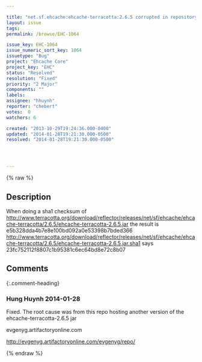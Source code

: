 ```yaml
---

title: "net.sf.ehcache:ehcache-terracotta:2.6.5 corrupted in repository"
layout: issue
tags: 
permalink: /browse/EHC-1064

issue_key: EHC-1064
issue_numeric_sort_key: 1064
issuetype: "Bug"
project: "Ehcache Core"
project_key: "EHC"
status: "Resolved"
resolution: "Fixed"
priority: "2 Major"
components: ""
labels: 
assignee: "hhuynh"
reporter: "chebert"
votes:  0
watchers: 6

created: "2013-10-29T19:24:36.000-0400"
updated: "2014-01-28T19:21:30.000-0500"
resolved: "2014-01-28T19:21:30.000-0500"




---
```


{% raw %}

## Description

<div markdown="1" class="description">

When doing a sha1 checksum of http://www.terracotta.org/download/reflector/releases/net/sf/ehcache/ehcache-terracotta/2.6.5/ehcache-terracotta-2.6.5.jar the result is e5b328dda4b7e8e100bd092a0e53398b7bded366
http://www.terracotta.org/download/reflector/releases/net/sf/ehcache/ehcache-terracotta/2.6.5/ehcache-terracotta-2.6.5.jar.sha1 says 23fc752112f8807c1b95381c6ec64bd8e72c8b07

</div>

## Comments


{:.comment-heading}
### **Hung Huynh** <span class="date">2014-01-28</span>

<div markdown="1" class="comment">

Fixed. The root cause was from this repo hosting another version of the ehcache-terracotta-2.6.5 jar

evgenyg.artifactoryonline.com

http://evgenyg.artifactoryonline.com/evgenyg/repo/


</div>



{% endraw %}
